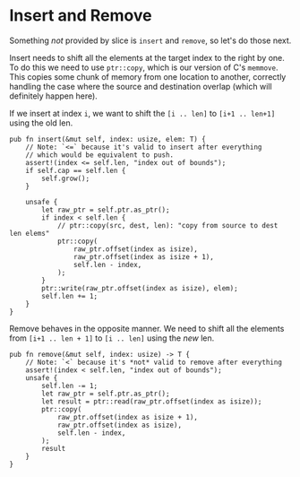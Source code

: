 # Insert and Remove

Something *not* provided by slice is `insert` and `remove`, so let's do those
next.

Insert needs to shift all the elements at the target index to the right by one.
To do this we need to use `ptr::copy`, which is our version of C's `memmove`.
This copies some chunk of memory from one location to another, correctly
handling the case where the source and destination overlap (which will
definitely happen here).

If we insert at index `i`, we want to shift the `[i .. len]` to `[i+1 .. len+1]`
using the old len.

```rust,ignore
pub fn insert(&mut self, index: usize, elem: T) {
    // Note: `<=` because it's valid to insert after everything
    // which would be equivalent to push.
    assert!(index <= self.len, "index out of bounds");
    if self.cap == self.len {
        self.grow();
    }

    unsafe {
        let raw_ptr = self.ptr.as_ptr();
        if index < self.len {
            // ptr::copy(src, dest, len): "copy from source to dest len elems"
            ptr::copy(
                raw_ptr.offset(index as isize),
                raw_ptr.offset(index as isize + 1),
                self.len - index,
            );
        }
        ptr::write(raw_ptr.offset(index as isize), elem);
        self.len += 1;
    }
}
```

Remove behaves in the opposite manner. We need to shift all the elements from
`[i+1 .. len + 1]` to `[i .. len]` using the *new* len.

```rust,ignore
pub fn remove(&mut self, index: usize) -> T {
    // Note: `<` because it's *not* valid to remove after everything
    assert!(index < self.len, "index out of bounds");
    unsafe {
        self.len -= 1;
        let raw_ptr = self.ptr.as_ptr();
        let result = ptr::read(raw_ptr.offset(index as isize));
        ptr::copy(
            raw_ptr.offset(index as isize + 1),
            raw_ptr.offset(index as isize),
            self.len - index,
        );
        result
    }
}
```
